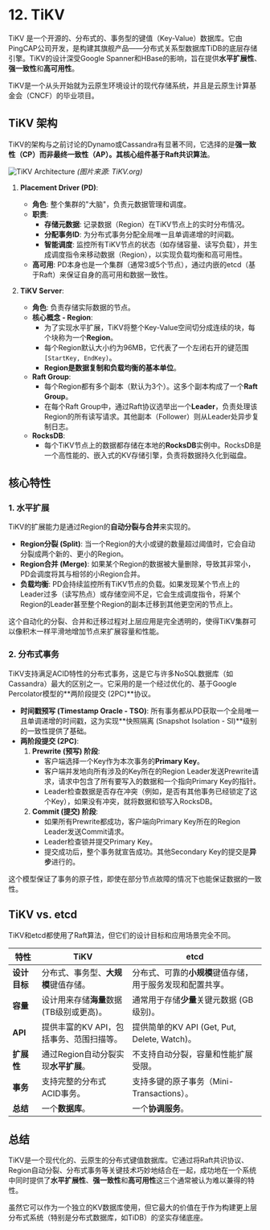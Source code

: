 # 12. TiKV

TiKV 是一个开源的、分布式的、事务型的键值（Key-Value）数据库。它由PingCAP公司开发，是构建其旗舰产品——分布式关系型数据库TiDB的底层存储引擎。TiKV的设计深受Google Spanner和HBase的影响，旨在提供**水平扩展性**、**强一致性**和**高可用性**。

TiKV是一个从头开始就为云原生环境设计的现代存储系统，并且是云原生计算基金会（CNCF）的毕业项目。

## TiKV 架构

TiKV的架构与之前讨论的Dynamo或Cassandra有显著不同，它选择的是**强一致性（CP）**而非最终一致性（AP）。其核心组件基于**Raft共识算法**。

![TiKV Architecture](https://tikv.org/images/docs/tikv-architecture.png)
*(图片来源: TiKV.org)*

1.  **Placement Driver (PD)**:
    - **角色**: 整个集群的"大脑"，负责元数据管理和调度。
    - **职责**:
        - **存储元数据**: 记录数据（Region）在TiKV节点上的实时分布情况。
        - **分配事务ID**: 为分布式事务分配全局唯一且单调递增的时间戳。
        - **智能调度**: 监控所有TiKV节点的状态（如存储容量、读写负载），并生成调度指令来移动数据（Region），以实现负载均衡和高可用性。
    - **高可用**: PD本身也是一个集群（通常3或5个节点），通过内嵌的etcd（基于Raft）来保证自身的高可用和数据一致性。

2.  **TiKV Server**:
    - **角色**: 负责存储实际数据的节点。
    - **核心概念 - Region**:
        - 为了实现水平扩展，TiKV将整个Key-Value空间切分成连续的块，每个块称为一个**Region**。
        - 每个Region默认大小约为96MB，它代表了一个左闭右开的键范围 `[StartKey, EndKey)`。
        - **Region是数据复制和负载均衡的基本单位**。
    - **Raft Group**:
        - 每个Region都有多个副本（默认为3个）。这多个副本构成了一个**Raft Group**。
        - 在每个Raft Group中，通过Raft协议选举出一个**Leader**，负责处理该Region的所有读写请求。其他副本（Follower）则从Leader处异步复制日志。
    - **RocksDB**:
        - 每个TiKV节点上的数据都存储在本地的**RocksDB**实例中。RocksDB是一个高性能的、嵌入式的KV存储引擎，负责将数据持久化到磁盘。

## 核心特性

### 1. 水平扩展

TiKV的扩展能力是通过Region的**自动分裂与合并**来实现的。
- **Region分裂 (Split)**: 当一个Region的大小或键的数量超过阈值时，它会自动分裂成两个新的、更小的Region。
- **Region合并 (Merge)**: 如果某个Region的数据被大量删除，导致其非常小，PD会调度将其与相邻的小Region合并。
- **负载均衡**: PD会持续监控所有TiKV节点的负载。如果发现某个节点上的Leader过多（读写热点）或存储空间不足，它会生成调度指令，将某个Region的Leader甚至整个Region的副本迁移到其他更空闲的节点上。

这个自动化的分裂、合并和迁移过程对上层应用是完全透明的，使得TiKV集群可以像积木一样平滑地增加节点来扩展容量和性能。

### 2. 分布式事务

TiKV支持满足ACID特性的分布式事务，这是它与许多NoSQL数据库（如Cassandra）最大的区别之一。它采用的是一个经过优化的、基于Google Percolator模型的**两阶段提交 (2PC)**协议。

- **时间戳预写 (Timestamp Oracle - TSO)**: 所有事务都从PD获取一个全局唯一且单调递增的时间戳，这为实现**快照隔离 (Snapshot Isolation - SI)**级别的一致性提供了基础。
- **两阶段提交 (2PC)**:
    1.  **Prewrite (预写) 阶段**:
        - 客户端选择一个Key作为本次事务的**Primary Key**。
        - 客户端并发地向所有涉及的Key所在的Region Leader发送Prewrite请求，请求中包含了所有要写入的数据和一个指向Primary Key的指针。
        - Leader检查数据是否存在冲突（例如，是否有其他事务已经锁定了这个Key），如果没有冲突，就将数据和锁写入RocksDB。
    2.  **Commit (提交) 阶段**:
        - 如果所有Prewrite都成功，客户端向Primary Key所在的Region Leader发送Commit请求。
        - Leader检查锁并提交Primary Key。
        - 提交成功后，整个事务就宣告成功。其他Secondary Key的提交是**异步**进行的。

这个模型保证了事务的原子性，即使在部分节点故障的情况下也能保证数据的一致性。

## TiKV vs. etcd

TiKV和etcd都使用了Raft算法，但它们的设计目标和应用场景完全不同。

| 特性 | TiKV | etcd |
| --- | --- | --- |
| **设计目标** | 分布式、事务型、**大规模**键值存储。 | 分布式、可靠的**小规模**键值存储，用于服务发现和配置共享。|
| **容量** | 设计用来存储**海量**数据 (TB级别或更高)。 | 通常用于存储**少量**关键元数据 (GB级别)。 |
| **API** | 提供丰富的KV API，包括事务、范围扫描等。 | 提供简单的KV API (Get, Put, Delete, Watch)。 |
| **扩展性** | 通过Region自动分裂实现**水平扩展**。 | 不支持自动分裂，容量和性能扩展受限。 |
| **事务** | 支持完整的分布式ACID事务。 | 支持多键的原子事务（Mini-Transactions）。 |
| **总结** | 一个**数据库**。 | 一个**协调服务**。 |

## 总结

TiKV是一个现代化的、云原生的分布式键值数据库。它通过将Raft共识协议、Region自动分裂、分布式事务等关键技术巧妙地结合在一起，成功地在一个系统中同时提供了**水平扩展性**、**强一致性**和**高可用性**这三个通常被认为难以兼得的特性。

虽然它可以作为一个独立的KV数据库使用，但它最大的价值在于作为构建更上层分布式系统（特别是分布式数据库，如TiDB）的坚实存储底座。 